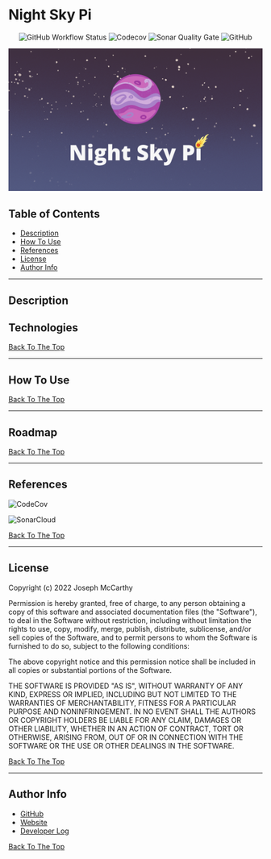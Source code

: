 # Night Sky Pi

<div align="center">

  ![GitHub Workflow Status](https://img.shields.io/github/workflow/status/joseph-mccarthy/night-sky-pi/Build?style=for-the-badge)
  ![Codecov](https://img.shields.io/codecov/c/gh/joseph-mccarthy/night-sky-pi?style=for-the-badge)
  ![Sonar Quality Gate](https://img.shields.io/sonar/quality_gate/joseph-mccarthy_night-sky-pi/main?server=https%3A%2F%2Fsonarcloud.io&style=for-the-badge)
  ![GitHub](https://img.shields.io/github/license/joseph-mccarthy/night-sky-pi?style=for-the-badge)
</div>

![Project Image](banner.png)

## Table of Contents

- [Description](#description)
- [How To Use](#how-to-use)
- [References](#references)
- [License](#license)
- [Author Info](#author-info)

---

## Description

## Technologies

[Back To The Top](#night-sky-pi)

---

## How To Use

[Back To The Top](#night-sky-pi)

---

## Roadmap

[Back To The Top](#night-sky-pi)

---

## References

![CodeCov](https://app.codecov.io/gh/joseph-mccarthy/night-sky-pi)

![SonarCloud](https://sonarcloud.io/project/overview?id=joseph-mccarthy_night-sky-pi) 

[Back To The Top](#night-sky-pi)

---

## License

Copyright (c) 2022 Joseph McCarthy

Permission is hereby granted, free of charge, to any person obtaining a copy
of this software and associated documentation files (the "Software"), to deal
in the Software without restriction, including without limitation the rights
to use, copy, modify, merge, publish, distribute, sublicense, and/or sell
copies of the Software, and to permit persons to whom the Software is
furnished to do so, subject to the following conditions:

The above copyright notice and this permission notice shall be included in all
copies or substantial portions of the Software.

THE SOFTWARE IS PROVIDED "AS IS", WITHOUT WARRANTY OF ANY KIND,
EXPRESS OR IMPLIED, INCLUDING BUT NOT LIMITED TO THE WARRANTIES OF
MERCHANTABILITY, FITNESS FOR A PARTICULAR PURPOSE AND NONINFRINGEMENT.
IN NO EVENT SHALL THE AUTHORS OR COPYRIGHT HOLDERS BE LIABLE FOR ANY CLAIM,
DAMAGES OR OTHER LIABILITY, WHETHER IN AN ACTION OF CONTRACT, TORT OR
OTHERWISE, ARISING FROM, OUT OF OR IN CONNECTION WITH THE SOFTWARE OR THE USE
OR OTHER DEALINGS IN THE SOFTWARE.

[Back To The Top](#night-sky-pi)

---

## Author Info

- [GitHub](https://github.com/joseph-mccarthy)
- [Website](https://joseph-mccarthy.github.io/)
- [Developer Log](https://joseph-mccarthy.github.io/devlogs/night-sky-pi)

[Back To The Top](#night-sky-pi)
